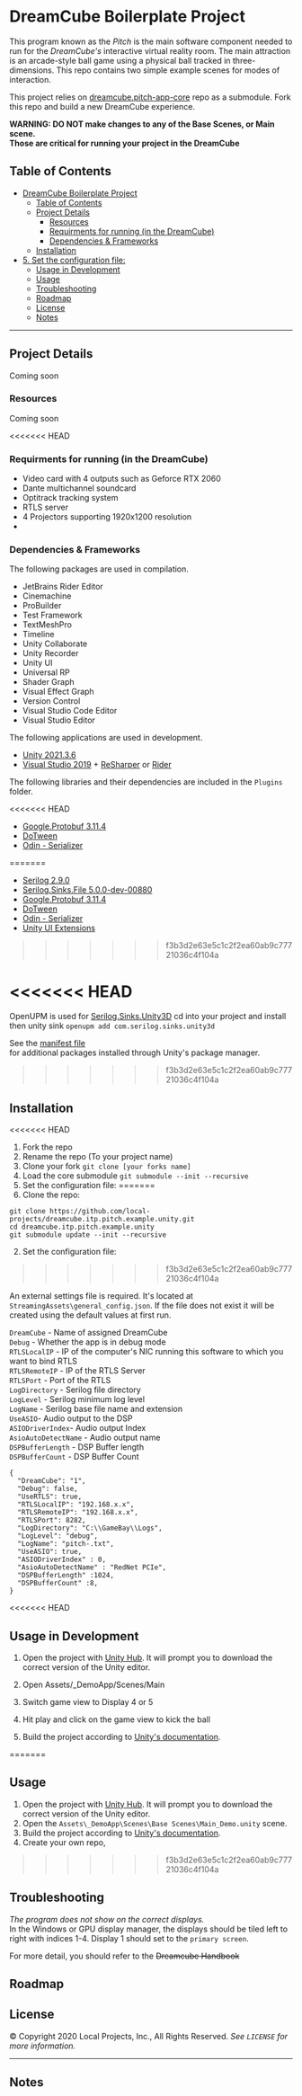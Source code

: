 # DreamCube Boilerplate Project

This program known as the _Pitch_ is the main software component needed to run for the _DreamCube's_ interactive virtual reality room. The main attraction is an arcade-style ball game using a physical ball tracked in three-dimensions. This repo contains two simple example scenes for modes of interaction.

This project relies on [dreamcube.pitch-app-core](https://github.com/local-projects/dreamcube.pitch-app-core.unity) repo as a submodule.
Fork this repo and build a new DreamCube experience.

**WARNING: DO NOT make changes to any of the Base Scenes, or Main scene.   
Those are critical for running your project in the DreamCube**



<!-- TOC -->

## Table of Contents

- [DreamCube Boilerplate Project](#dreamcube-boilerplate-project)
  - [Table of Contents](#table-of-contents)
  - [Project Details](#project-details)
    - [Resources](#resources)
    - [Requirments for running (in the DreamCube)](#requirments-for-running-in-the-dreamcube)
    - [Dependencies & Frameworks](#dependencies--frameworks)
  - [Installation](#installation)
- [5. Set the configuration file:](#5-set-the-configuration-file)
  - [Usage in Development](#usage-in-development)
  - [Usage](#usage)
  - [Troubleshooting](#troubleshooting)
  - [Roadmap](#roadmap)
  - [License](#license)
  - [Notes](#notes)

---

<!-- Project Details -->

## Project Details
Coming soon

### Resources
Coming soon

<<<<<<< HEAD

### Requirments for running (in the DreamCube)
- Video card with 4 outputs such as Geforce RTX 2060
- Dante multichannel soundcard
- Optitrack tracking system
- RTLS server
- 4 Projectors supporting 1920x1200 resolution
- 

### Dependencies & Frameworks

The following packages are used in compilation.

- JetBrains Rider Editor
- Cinemachine
- ProBuilder
- Test Framework
- TextMeshPro
- Timeline
- Unity Collaborate
- Unity Recorder
- Unity UI
- Universal RP
- Shader Graph
- Visual Effect Graph
- Version Control
- Visual Studio Code Editor
- Visual Studio Editor


The following applications are used in development.

- [Unity 2021.3.6](https://download.unity3d.com/download_unity)
- [Visual Studio 2019](https://visualstudio.microsoft.com/) + [ReSharper](https://www.jetbrains.com/resharper/) or [Rider](https://www.jetbrains.com/rider/)


The following libraries and their dependencies are included in the `Plugins` folder.

<<<<<<< HEAD
- [Google.Protobuf 3.11.4](https://www.nuget.org/packages/Google.Protobuf)
- [DoTween](https://github.com/Demigiant/dotween)
- [Odin - Serializer](https://github.com/TeamSirenix/odin-serializer)

=======
- [Serilog 2.9.0](https://www.nuget.org/packages/serilog/)
- [Serilog.Sinks.File 5.0.0-dev-00880](https://www.nuget.org/packages/Serilog.Sinks.File/5.0.0-dev-00880)
- [Google.Protobuf 3.11.4](https://www.nuget.org/packages/Google.Protobuf)
- [DoTween](https://github.com/Demigiant/dotween)
- [Odin - Serializer](https://github.com/TeamSirenix/odin-serializer)
- [Unity UI Extensions](https://bitbucket.org/UnityUIExtensions)
>>>>>>> f3b3d2e63e5c1c2f2ea60ab9c77721036c4f104a


<<<<<<< HEAD
=======
OpenUPM is used for [Serilog.Sinks.Unity3D](https://openupm.com/packages/com.serilog.sinks.unity3d/)
cd into your project and install then unity sink
`openupm add com.serilog.sinks.unity3d`

See the [manifest file](https://github.com/local-projects/dreamcube.itp.pitch.example.unity/blob/main/Packages/manifest.json)  
for additional packages installed through Unity's package manager.
>>>>>>> f3b3d2e63e5c1c2f2ea60ab9c77721036c4f104a

<!-- Installation -->

## Installation

<<<<<<< HEAD
1. Fork the repo
2. Rename the repo (To your project name)
3. Clone your fork `git clone [your forks name]`
4. Load the core submodule `git submodule --init --recursive`
5. Set the configuration file:
=======
1. Clone the repo:
```
git clone https://github.com/local-projects/dreamcube.itp.pitch.example.unity.git
cd dreamcube.itp.pitch.example.unity
git submodule update --init --recursive
```

2. Set the configuration file:
>>>>>>> f3b3d2e63e5c1c2f2ea60ab9c77721036c4f104a

An external settings file is required. It's located at `StreamingAssets\general_config.json`.
If the file does not exist it will be created using the default values at first run.

`DreamCube` - Name of assigned DreamCube <br />
`Debug` - Whether the app is in debug mode <br />
`RTLSLocalIP` - IP of the computer's NIC running this software to which you want to bind RTLS <br />
`RTLSRemoteIP` - IP of the RTLS Server <br />
`RTLSPort` - Port of the RTLS <br />
`LogDirectory` - Serilog file directory <br />
`LogLevel` - Serilog minimum log level <br />
`LogName` - Serilog base file name and extension <br />
`UseASIO`- Audio output to the DSP <br />
`ASIODriverIndex`- Audio output Index <br />
`AsioAutoDetectName` - Audio output name <br />
`DSPBufferLength` - DSP Buffer length <br />
`DSPBufferCount` - DSP Buffer Count <br />


```
{
  "DreamCube": "1",
  "Debug": false,
  "UseRTLS": true,
  "RTLSLocalIP": "192.168.x.x",
  "RTLSRemoteIP": "192.168.x.x",
  "RTLSPort": 8282,
  "LogDirectory": "C:\\GameBay\\Logs",
  "LogLevel": "debug",
  "LogName": "pitch-.txt",
  "UseASIO": true,
  "ASIODriverIndex" : 0,
  "AsioAutoDetectName" : "RedNet PCIe",
  "DSPBufferLength" :1024,
  "DSPBufferCount" :8,
}
```

<<<<<<< HEAD

<!-- USAGE -->

## Usage in Development

1. Open the project with [Unity Hub](https://unity3d.com/get-unity/download). It will prompt you to download the correct version of the Unity editor.  
   
2. Open Assets/_DemoApp/Scenes/Main  
   
3. Switch game view to Display 4 or 5  
    
4. Hit play and click on the game view to kick the ball  
   
5. Build the project according to [Unity's documentation](https://docs.unity3d.com/Manual/PublishingBuilds.html).

=======
<!-- USAGE -->

## Usage

1. Open the project with [Unity Hub](https://unity3d.com/get-unity/download). It will prompt you to download the correct version of the Unity editor.
2. Open the `Assets\_DemoApp\Scenes\Base Scenes\Main_Demo.unity` scene.
3. Build the project according to [Unity's documentation](https://docs.unity3d.com/Manual/PublishingBuilds.html).
4. Create your own repo, 
>>>>>>> f3b3d2e63e5c1c2f2ea60ab9c77721036c4f104a

<!-- TROUBLESHOOTING -->
## Troubleshooting

_The program does not show on the correct displays._<br />
In the Windows or GPU display manager, the displays should be tiled left to right with indices 1-4. Display 1 should set to the `primary screen`.

For more detail, you should refer to the ~~Dreamcube Handbook~~

<!-- ROADMAP -->

## Roadmap


<!-- LICENSE -->

## License

© Copyright 2020 Local Projects, Inc., All Rights Reserved.
_See `LICENSE` for more information._

---

<!-- NOTES -->

## Notes



